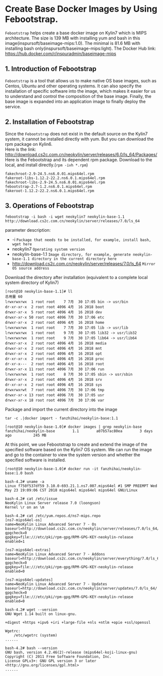 # Create Base Docker Images by Using Febootstrap.
`Febootstrap` helps create a base docker image on Kylin7 which is MIPS architecture. The size is 139 MB with installing yum and bash in this image(inspursoft/baseimage-mips:1.0). The minimal is 81.6 MB with installing bash only(inspursoft/baseimage-mips:light). The Docker Hub link: https://hub.docker.com/r/inspuradmin/baseimage-mips
## 1. Introduction of Febootstrap
  `Febootstrap` is a tool that allows us to make native OS base images, such as Centos, Ubuntu and other operating systems. It can also specify the installation of specific software into the image, which makes it easier for us to understand and control the composition of the base image. Finally, the base image is expanded into an application image to finally deploy the service.

## 2. Installation of Febootstrap
  Since the `Febootstrap` does not exist in the default source on the Kylin7 system, it cannot be installed directly with yum. But you can download the rpm package on Kylin6.<br>
  Here is the link: http://download.cs2c.com.cn/neokylin/server/releases/6.0/ls_64/Packages/<br>
  Here is the Febootstrap and its dependent rpm package. Download to the local, and install directly.(`rpm -ivh *.rpm`)<br>
```
fakechroot-2.9-24.5.ns6.0.01.mips64el.rpm
fakeroot-libs-1.12.2-22.2.ns6.0.1.mips64el.rpm
fakechroot-libs-2.9-24.5.ns6.0.01.mips64el.rpm
febootstrap-2.7-1.2.ns6.0.1.mips64el.rpm
fakeroot-1.12.2-22.2.ns6.0.1.mips64el.rpm
```
## 3. Operations of Febootstrap
```
febootstrap -i bash -i wget neokylin7 neokylin-base-1.1 http://download.cs2c.com.cn/neokylin/server/releases/7.0/ls_64
```
parameter description:
* -i `Package that needs to be installed, for example, install bash, wget here`
* neokylin7      `Operating system version`
* neokylin-base-1.1  `Image directory, for example, generate neokylin-base-1.1 directory in the current directory here`
* http://download.cs2c.com.cn/neokylin/server/releases/7.0/ls_64    `Mirror OS source address`

Download the directory after installation (equivalent to a complete local system directory of Kylin7)
```
[root@10 neokylin-base-1.1]# ll
总用量 60
lrwxrwxrwx  1 root root    7 7月  30 17:05 bin -> usr/bin
dr-xr-xr-x  2 root root 4096 4月  16 2018 boot
drwxr-xr-x  5 root root 4096 4月  16 2018 dev
drwxr-xr-x 50 root root 4096 7月  30 17:06 etc
drwxr-xr-x  2 root root 4096 4月  16 2018 home
lrwxrwxrwx  1 root root    7 7月  30 17:05 lib -> usr/lib
lrwxrwxrwx  1 root root    9 7月  30 17:05 lib32 -> usr/lib32
lrwxrwxrwx  1 root root    9 7月  30 17:05 lib64 -> usr/lib64
drwxr-xr-x  2 root root 4096 4月  16 2018 media
drwxr-xr-x  2 root root 4096 4月  16 2018 mnt
drwxr-xr-x  2 root root 4096 4月  16 2018 opt
dr-xr-xr-x  2 root root 4096 4月  16 2018 proc
dr-xr-x---  2 root root 4096 4月  16 2018 root
drwxr-xr-x 11 root root 4096 7月  30 17:06 run
lrwxrwxrwx  1 root root    8 7月  30 17:05 sbin -> usr/sbin
drwxr-xr-x  2 root root 4096 4月  16 2018 srv
dr-xr-xr-x  2 root root 4096 4月  16 2018 sys
drwxrwxrwt  7 root root 4096 7月  30 17:06 tmp
drwxr-xr-x 13 root root 4096 7月  30 17:05 usr
drwxr-xr-x 18 root root 4096 7月  30 17:06 var
```
Package and import the current directory into the image
```
tar -c .|docker import - fanzhihai/neokylin-base:1.1

[root@10 neokylin-base-1.0]# docker images | grep neokylin-base
fanzhihai/neokylin-base        1.1        a07b57ac80ea        3 days ago          245 MB
```

At this point, we use Febootstrap to create and extend the image of the specified software based on the Kylin7 OS system. We can run the image and go to the container to view the system version and whether the specified software is installed.
```
[root@10 neokylin-base-1.0]# docker run -it fanzhihai/neokylin-base:1.0 bash

bash-4.2# uname -a
Linux f750f537df59 3.10.0-693.21.1.ns7.007.mips64el #1 SMP PREEMPT Wed May 23 19:09:06 CST 2018 mips64el mips64el mips64el GNU/Linux

bash-4.2# cat /etc/issue          
NeoKylin Linux Server release 7.0 (loongson)
Kernel \r on an \m

bash-4.2# cat /etc/yum.repos.d/ns7-mips.repo 
[ns7-mips64el-os]
name=NeoKylin Linux Advanced Server 7 - Os
baseurl=http://download.cs2c.com.cn/neokylin/server/releases/7.0/ls_64/
gpgcheck=0
gpgkey=file:///etc/pki/rpm-gpg/RPM-GPG-KEY-neokylin-release
enabled=1

[ns7-mips64el-extras]
name=NeoKylin Linux Advanced Server 7 - Addons
baseurl=http://download.cs2c.com.cn/neokylin/server/everything/7.0/ls_64/
gpgcheck=0
gpgkey=file:///etc/pki/rpm-gpg/RPM-GPG-KEY-neokylin-release
enabled=0

[ns7-mips64el-updates]
name=NeoKylin Linux Advanced Server 7 - Updates
baseurl=http://download.cs2c.com.cn/neokylin/server/updates/7.0/ls_64/
gpgcheck=0
gpgkey=file:///etc/pki/rpm-gpg/RPM-GPG-KEY-neokylin-release
enabled=0

bash-4.2# wget --version
GNU Wget 1.14 built on linux-gnu.

+digest +https +ipv6 +iri +large-file +nls +ntlm +opie +ssl/openssl 

Wgetrc: 
    /etc/wgetrc (system)
......

bash-4.2# bash --version
GNU bash, version 4.2.46(2)-release (mips64el-koji-linux-gnu)
Copyright (C) 2011 Free Software Foundation, Inc.
License GPLv3+: GNU GPL version 3 or later <http://gnu.org/licenses/gpl.html>
......
```
